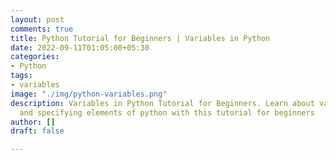 ```yaml
---
layout: post
comments: true
title: Python Tutorial for Beginners | Variables in Python
date: 2022-09-11T01:05:00+05:30
categories:
- Python
tags:
- variables
image: "./img/python-variables.png"
description: Variables in Python Tutorial for Beginners. Learn about variables, assignment,
  and specifying elements of python with this tutorial for beginners
author: []
draft: false

---
```

